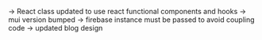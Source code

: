 -> React class updated to use react functional components and hooks
-> mui version bumped
-> firebase instance must be passed to avoid coupling code
-> updated blog design
